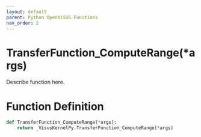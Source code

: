 ```yaml
---
layout: default
parent: Python OpenViSUS Functions
nav_order: 2
---
```


# TransferFunction_ComputeRange(*args)

Describe function here.

# Function Definition

```python
def TransferFunction_ComputeRange(*args):
    return _VisusKernelPy.TransferFunction_ComputeRange(*args)

```